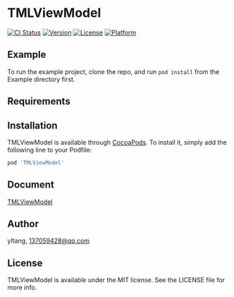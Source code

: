 # TMLViewModel

[![CI Status](https://img.shields.io/travis/tangyinglii/TMLViewModel.svg?style=flat)](https://travis-ci.org/tangyinglii/TMLViewModel)
[![Version](https://img.shields.io/cocoapods/v/TMLViewModel.svg?style=flat)](https://cocoapods.org/pods/TMLViewModel)
[![License](https://img.shields.io/cocoapods/l/TMLViewModel.svg?style=flat)](https://cocoapods.org/pods/TMLViewModel)
[![Platform](https://img.shields.io/cocoapods/p/TMLViewModel.svg?style=flat)](https://cocoapods.org/pods/TMLViewModel)

## Example

To run the example project, clone the repo, and run `pod install` from the Example directory first.

## Requirements

## Installation

TMLViewModel is available through [CocoaPods](https://cocoapods.org). To install
it, simply add the following line to your Podfile:

```ruby
pod 'TMLViewModel'
```

## Document

[TMLViewModel](https://www.jianshu.com/p/c595dd9c5b5a)

## Author

yltang, 137059428@qq.com

## License

TMLViewModel is available under the MIT license. See the LICENSE file for more info.
